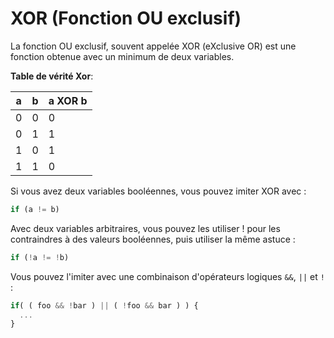 # XOR (Fonction OU exclusif)

La fonction OU exclusif, souvent appelée XOR (eXclusive OR) est une fonction obtenue avec un minimum de deux variables.

**Table de vérité Xor**:

| a   | b   | a XOR b |
| --- | --- | ------- |
| 0   | 0   | 0       |
| 0   | 1   | 1       |
| 1   | 0   | 1       |
| 1   | 1   | 0       |

Si vous avez deux variables booléennes, vous pouvez imiter XOR avec :

```js
if (a != b)
```

Avec deux variables arbitraires, vous pouvez les utiliser ! pour les contraindres à des valeurs booléennes, puis utiliser la même astuce :

```js
if (!a != !b)
```

Vous pouvez l'imiter avec une combinaison d'opérateurs logiques `&&`, `||` et `!` :

```js
if( ( foo && !bar ) || ( !foo && bar ) ) {
  ...
}
```
